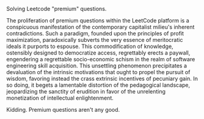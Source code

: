 Solving Leetcode "premium" questions.

The proliferation of premium questions within the LeetCode platform is a conspicuous manifestation of the contemporary capitalist milieu's inherent contradictions. Such a paradigm, founded upon the principles of profit maximization, paradoxically subverts the very essence of meritocratic ideals it purports to espouse. This commodification of knowledge, ostensibly designed to democratize access, regrettably erects a paywall, engendering a regrettable socio-economic schism in the realm of software engineering skill acquisition. This unsettling phenomenon precipitates a devaluation of the intrinsic motivations that ought to propel the pursuit of wisdom, favoring instead the crass extrinsic incentives of pecuniary gain. In so doing, it begets a lamentable distortion of the pedagogical landscape, jeopardizing the sanctity of erudition in favor of the unrelenting monetization of intellectual enlightenment.

Kidding. Premium questions aren't any good.

